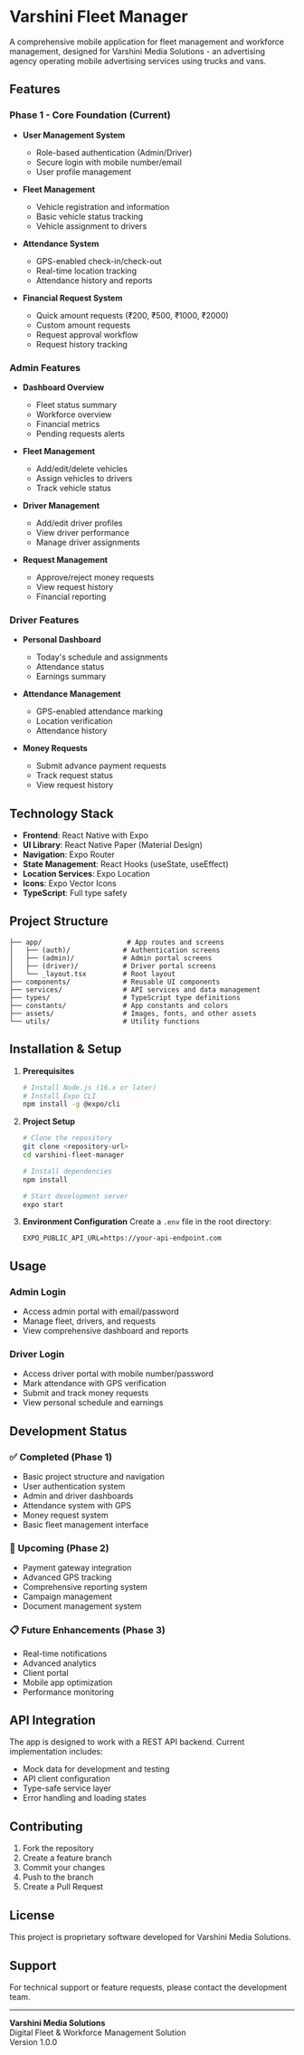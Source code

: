 # Varshini Fleet Manager

A comprehensive mobile application for fleet management and workforce management, designed for Varshini Media Solutions - an advertising agency operating mobile advertising services using trucks and vans.

## Features

### Phase 1 - Core Foundation (Current)
- **User Management System**
  - Role-based authentication (Admin/Driver)
  - Secure login with mobile number/email
  - User profile management

- **Fleet Management**
  - Vehicle registration and information
  - Basic vehicle status tracking
  - Vehicle assignment to drivers

- **Attendance System**
  - GPS-enabled check-in/check-out
  - Real-time location tracking
  - Attendance history and reports

- **Financial Request System**
  - Quick amount requests (₹200, ₹500, ₹1000, ₹2000)
  - Custom amount requests
  - Request approval workflow
  - Request history tracking

### Admin Features
- **Dashboard Overview**
  - Fleet status summary
  - Workforce overview
  - Financial metrics
  - Pending requests alerts

- **Fleet Management**
  - Add/edit/delete vehicles
  - Assign vehicles to drivers
  - Track vehicle status

- **Driver Management**
  - Add/edit driver profiles
  - View driver performance
  - Manage driver assignments

- **Request Management**
  - Approve/reject money requests
  - View request history
  - Financial reporting

### Driver Features
- **Personal Dashboard**
  - Today's schedule and assignments
  - Attendance status
  - Earnings summary

- **Attendance Management**
  - GPS-enabled attendance marking
  - Location verification
  - Attendance history

- **Money Requests**
  - Submit advance payment requests
  - Track request status
  - View request history

## Technology Stack

- **Frontend**: React Native with Expo
- **UI Library**: React Native Paper (Material Design)
- **Navigation**: Expo Router
- **State Management**: React Hooks (useState, useEffect)
- **Location Services**: Expo Location
- **Icons**: Expo Vector Icons
- **TypeScript**: Full type safety

## Project Structure

```
├── app/                     # App routes and screens
│   ├── (auth)/             # Authentication screens
│   ├── (admin)/            # Admin portal screens
│   ├── (driver)/           # Driver portal screens
│   └── _layout.tsx         # Root layout
├── components/             # Reusable UI components
├── services/               # API services and data management
├── types/                  # TypeScript type definitions
├── constants/              # App constants and colors
├── assets/                 # Images, fonts, and other assets
└── utils/                  # Utility functions
```

## Installation & Setup

1. **Prerequisites**
   ```bash
   # Install Node.js (16.x or later)
   # Install Expo CLI
   npm install -g @expo/cli
   ```

2. **Project Setup**
   ```bash
   # Clone the repository
   git clone <repository-url>
   cd varshini-fleet-manager

   # Install dependencies
   npm install

   # Start development server
   expo start
   ```

3. **Environment Configuration**
   Create a `.env` file in the root directory:
   ```
   EXPO_PUBLIC_API_URL=https://your-api-endpoint.com
   ```

## Usage

### Admin Login
- Access admin portal with email/password
- Manage fleet, drivers, and requests
- View comprehensive dashboard and reports

### Driver Login
- Access driver portal with mobile number/password
- Mark attendance with GPS verification
- Submit and track money requests
- View personal schedule and earnings

## Development Status

### ✅ Completed (Phase 1)
- Basic project structure and navigation
- User authentication system
- Admin and driver dashboards
- Attendance system with GPS
- Money request system
- Basic fleet management interface

### 🚧 Upcoming (Phase 2)
- Payment gateway integration
- Advanced GPS tracking
- Comprehensive reporting system
- Campaign management
- Document management system

### 📋 Future Enhancements (Phase 3)
- Real-time notifications
- Advanced analytics
- Client portal
- Mobile app optimization
- Performance monitoring

## API Integration

The app is designed to work with a REST API backend. Current implementation includes:
- Mock data for development and testing
- API client configuration
- Type-safe service layer
- Error handling and loading states

## Contributing

1. Fork the repository
2. Create a feature branch
3. Commit your changes
4. Push to the branch
5. Create a Pull Request

## License

This project is proprietary software developed for Varshini Media Solutions.

## Support

For technical support or feature requests, please contact the development team.

---

**Varshini Media Solutions**  
Digital Fleet & Workforce Management Solution  
Version 1.0.0